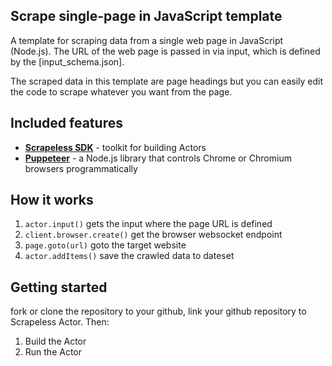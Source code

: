 ## Scrape single-page in JavaScript template

A template for scraping data from a single web page in JavaScript (Node.js). The URL of the web page is passed in via input, which is defined by the [input_schema.json].

The scraped data in this template are page headings but you can easily edit the code to scrape whatever you want from the page.

## Included features

- **[Scrapeless SDK](https://docs.scrapeless.com/en/sdk/node-sdk)** - toolkit for building Actors
- **[Puppeteer](https://pptr.dev/)** - a Node.js library that controls Chrome or Chromium browsers programmatically

## How it works

1. `actor.input()` gets the input where the page URL is defined
2. `client.browser.create()` get the browser websocket endpoint
3. `page.goto(url)` goto the target website
4. `actor.addItems()` save the crawled data to dateset

## Getting started

fork or clone the repository to your github, link your github repository to Scrapeless Actor. Then:

1. Build the Actor
2. Run the Actor
